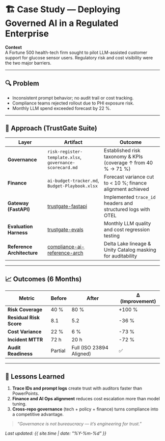 # 🏗️ Case Study — Deploying Governed AI in a Regulated Enterprise

**Context**  
A Fortune 500 health-tech firm sought to pilot LLM-assisted customer support for glucose sensor users. Regulatory risk and cost visibility were the two major barriers.

---

## 🔍 Problem
- Inconsistent prompt behavior; no audit trail or cost tracking.  
- Compliance teams rejected rollout due to PHI exposure risk.  
- Monthly LLM spend exceeded forecast by 22 %.  

---

## 🧭 Approach (TrustGate Suite)
| Layer | Artifact | Outcome |
|-------|-----------|----------|
| **Governance** | `risk-register-template.xlsx`, `governance-scorecard.md` | Established risk taxonomy & KPIs (coverage ↑ from 40 % → 71 %) |
| **Finance** | `ai-budget-tracker.md`, `Budget-Playbook.xlsx` | Forecast variance cut to < 10 %; finance alignment achieved |
| **Gateway (FastAPI)** | [trustgate-fastapi](https://github.com/skatwala/trustgate-fastapi) | Implemented `trace_id` headers and structured logs with OTEL |
| **Evaluation Harness** | [trustgate-evals](https://github.com/skatwala/trustgate-evals) | Monthly LLM quality and cost regression testing |
| **Reference Architecture** | [compliance-ai-reference-arch](https://github.com/skatwala/compliance-ai-reference-arch) | Delta Lake lineage & Unity Catalog masking for auditability |

---

## 📈 Outcomes (6 Months)

| Metric | Before | After | Δ (Improvement) |
|---------|---------|--------|----------------|
| **Risk Coverage** | 40 % | 80 % | +100 % |
| **Residual Risk Score** | 8.1 | 5.2 | -36 % |
| **Cost Variance** | 22 % | 6 % | -73 % |
| **Incident MTTR** | 72 h | 20 h | -72 % |
| **Audit Readiness** | Partial | Full (ISO 23894 Aligned) | ✅ |

---

## 🧠 Lessons Learned
1. **Trace IDs and prompt logs** create trust with auditors faster than PowerPoints.  
2. **Finance and AI Ops alignment** reduces cost escalation more than model tuning.  
3. **Cross-repo governance** (tech + policy + finance) turns compliance into a competitive advantage.

> *“Governance is not bureaucracy — it’s engineering for trust.”*

_Last updated: {{ site.time | date: "%Y-%m-%d" }}_
